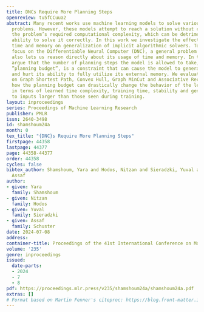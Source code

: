 ```yaml
---
title: DNCs Require More Planning Steps
openreview: tu5fCCuua2
abstract: Many recent works use machine learning models to solve various complex algorithmic
  problems. However, these models attempt to reach a solution without considering
  the problem’s required computational complexity, which can be detrimental to their
  ability to solve it correctly. In this work we investigate the effect of computational
  time and memory on generalization of implicit algorithmic solvers. To do so, we
  focus on the Differentiable Neural Computer (DNC), a general problem solver that
  also lets us reason directly about its usage of time and memory. In this work, we
  argue that the number of planning steps the model is allowed to take, which we call
  ”planning budget”, is a constraint that can cause the model to generalize poorly
  and hurt its ability to fully utilize its external memory. We evaluate our method
  on Graph Shortest Path, Convex Hull, Graph MinCut and Associative Recall, and show
  how the planning budget can drastically change the behavior of the learned algorithm,
  in terms of learned time complexity, training time, stability and generalization
  to inputs larger than those seen during training.
layout: inproceedings
series: Proceedings of Machine Learning Research
publisher: PMLR
issn: 2640-3498
id: shamshoum24a
month: 0
tex_title: "{DNC}s Require More Planning Steps"
firstpage: 44358
lastpage: 44377
page: 44358-44377
order: 44358
cycles: false
bibtex_author: Shamshoum, Yara and Hodos, Nitzan and Sieradzki, Yuval and Schuster,
  Assaf
author:
- given: Yara
  family: Shamshoum
- given: Nitzan
  family: Hodos
- given: Yuval
  family: Sieradzki
- given: Assaf
  family: Schuster
date: 2024-07-08
address:
container-title: Proceedings of the 41st International Conference on Machine Learning
volume: '235'
genre: inproceedings
issued:
  date-parts:
  - 2024
  - 7
  - 8
pdf: https://proceedings.mlr.press/v235/shamshoum24a/shamshoum24a.pdf
extras: []
# Format based on Martin Fenner's citeproc: https://blog.front-matter.io/posts/citeproc-yaml-for-bibliographies/
---
```

